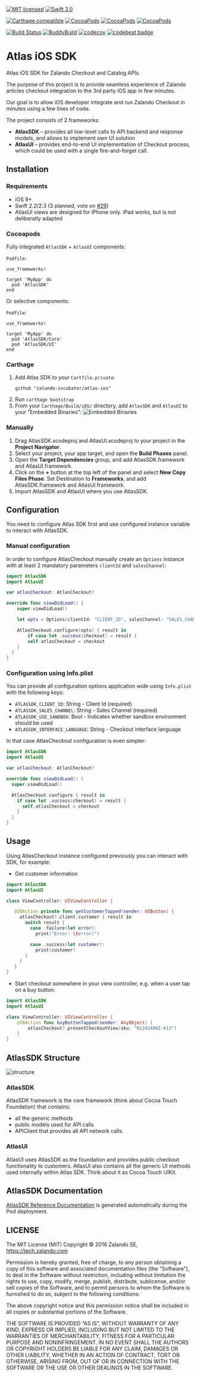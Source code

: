 [![MIT licensed](https://img.shields.io/badge/license-MIT-blue.svg)](https://raw.githubusercontent.com/zalando-incubator/atlas-ios/master/LICENSE)
[![Swift 3.0](https://img.shields.io/badge/Swift-3.0-orange.svg?maxAge=3600)]()

[![Carthage compatible](https://img.shields.io/badge/Carthage-compatible-4BC51D.svg?style=flat)](https://github.com/Carthage/Carthage)
[![CocoaPods](https://img.shields.io/cocoapods/v/AtlasSDK.svg?maxAge=3600)](http://cocoadocs.org/docsets/AtlasSDK)
[![CocoaPods](https://img.shields.io/cocoapods/p/AtlasSDK.svg?maxAge=3600)](http://cocoadocs.org/docsets/AtlasSDK)
[![CocoaPods](https://img.shields.io/cocoapods/at/AtlasSDK.svg?maxAge=3600)](http://cocoadocs.org/docsets/AtlasSDK)

[![Build Status](https://travis-ci.org/zalando-incubator/atlas-ios.svg?branch=master)](https://travis-ci.org/zalando-incubator/atlas-ios)
[![BuddyBuild](https://dashboard.buddybuild.com/api/statusImage?appID=57a305cb34a9450100595b71&branch=master&build=latest)](https://dashboard.buddybuild.com/apps/57a305cb34a9450100595b71/build/latest)
[![codecov](https://codecov.io/gh/zalando-incubator/atlas-ios/branch/master/graph/badge.svg)](https://codecov.io/gh/zalando-incubator/atlas-ios)
[![codebeat badge](https://codebeat.co/badges/85202868-c550-46c0-9423-f71467f0fabf)](https://codebeat.co/projects/github-com-zalando-incubator-atlas-ios)

# Atlas iOS SDK

Atlas iOS SDK for Zalando Checkout and Catalog APIs.

The purpose of this project is to provide seamless experience of Zalando
articles checkout integration to the 3rd party iOS app in few minutes.

Our goal is to allow iOS developer integrate and run Zalando Сheckout in
minutes using a few lines of code.

The project consists of 2 frameworks:

* __AtlasSDK__ – provides all low-level calls to API backend and response models,
and allows to implement own UI solution
* __AtlasUI__ – provides end-to-end UI implementation of Checkout process,
which could be used with a single fire-and-forget call.

## Installation

### Requirements

* iOS 9+
* Swift 2.2/2.3 (3 planned, vote on [#29](https://github.com/zalando-incubator/atlas-ios/issues/29))
* AtlasUI views are designed for iPhone only. iPad works, but is not deliberatly adapted

### Cocoapods

Fully integrated `AtlasSDK` + `AtlasUI` components:

`Podfile`:

```
use_frameworks!

target 'MyApp' do
  pod 'AtlasSDK'
end
```

Or selective components:

`Podfile`:

```
use_frameworks!

target 'MyApp' do
  pod 'AtlasSDK/Core'
  pod 'AtlasSDK/UI'
end
```

### Carthage

1. Add Atlas SDK to your `Cartfile.private`:
	```
	github "zalando-incubator/atlas-ios"
	```
1. Run `carthage bootstrap`
1. From your `Carthage/Build/iOS/` directory, add `AtlasSDK` and `AtlasUI` to your "Embedded Binaries":
![Embedded Binaries](https://raw.githubusercontent.com/zalando-incubator/atlas-ios/master/Documentation/carthage-embed.png)

### Manually
1. Drag AtlasSDK.xcodeproj and AtlasUI.xcodeproj to your project in the __Project Navigator__.
1. Select your project, your app target, and open the __Build Phases__ panel.
1. Open the __Target Dependencies__ group, and add AtlasSDK.framework and AtlasUI.framework.
1. Click on the __+__ button at the top left of the panel and select __New Copy Files Phase__. Set Destination to __Frameworks__, and add AtlasSDK.framework and AtlasUI.framework.
1. Import AtlasSDK and AtlasUI where you use AtlasSDK.

## Configuration

You need to configure Atlas SDK first and use configured instance variable to interact with AtlasSDK.

### Manual configuration

In order to configure AtlasCheckout manually create an `Options` instance with at least 2 mandatory parameters `clientId` and `salesChannel`:

```swift
import AtlasSDK
import AtlasUI

var atlasCheckout: AtlasCheckout?

override func viewDidLoad() {
	super.viewDidLoad()

	let opts = Options(clientId: "CLIENT_ID", salesChannel: "SALES_CHANNEL")

	AtlasCheckout.configure(opts) { result in
		if case let .success(checkout) = result {
    	self.atlasCheckout = checkout
    }
  }
}
```

### Configuration using Info.plist

You can provide all configuration options application wide using `Info.plist` with the following keys:
- `ATLASSDK_CLIENT_ID`: String - Client Id (required)
- `ATLASSDK_SALES_CHANNEL`: String - Sales Channel (required)
- `ATLASSDK_USE_SANDBOX`: Bool - Indicates whether sandbox environment should be used
- `ATLASSDK_INTERFACE_LANGUAGE`: String - Checkout interface language

In that case AtlasCheckout configuration is even simpler:

```swift
import AtlasSDK
import AtlasUI

var atlasCheckout: AtlasCheckout?

override func viewDidLoad() {
  super.viewDidLoad()

  AtlasCheckout.configure { result in
    if case let .success(checkout) = result {
      self.atlasCheckout = checkout
    }
  }
}
```

## Usage

Using AtlasCheckout instance configured previously you can interact with SDK, for example:

* Get customer information

 ```swift
 import AtlasSDK
 import AtlasUI

 class ViewController: UIViewController {

    @IBAction private func getCustomerTapped(sender: UIButton) {
      atlasCheckout?.client.customer { result in
        switch result {
          case .failure(let error):
            print("Error: \(error)")

          case .success(let customer):
            print(customer)
        }
      }
    }
 }
 ```

* Start checkout somewhere in your view controller, e.g. when a user tap on a buy button:

 ```swift
 import AtlasSDK
 import AtlasUI

 class ViewController: UIViewController {
	 @IBAction func buyButtonTapped(sender: AnyObject) {
		 atlasCheckout?.presentCheckoutView(sku: "N1242A0WI-K13")
	 } 
 }
 ```

## AtlasSDK Structure

![structure](https://raw.githubusercontent.com/zalando-incubator/atlas-ios/master/Documentation/AtlasSDK%20Structure.png)

### AtlasSDK

AtlasSDK framework is the core framework (think about Cocoa Touch Foundation) that contains:

* all the generic methods
* public models used for API calls
* APIClient that provides all API network calls.

### AtlasUI

AtlasUI uses AtlasSDK as the foundation and provides public checkout functionality to customers.
AtlasUI also contains all the generic UI methods used internally within Atlas SDK. Think about it as Cocoa Touch UIKit.

## AtlasSDK Documentation

[AtlasSDK Reference Documentation](http://cocoadocs.org/docsets/AtlasSDK) is generated automatically during the Pod deployment.

## LICENSE

The MIT License (MIT) Copyright © 2016 Zalando SE, https://tech.zalando.com

Permission is hereby granted, free of charge, to any person obtaining a copy of
this software and associated documentation files (the “Software”), to deal in
the Software without restriction, including without limitation the rights to
use, copy, modify, merge, publish, distribute, sublicense, and/or sell copies
of the Software, and to permit persons to whom the Software is furnished to do
so, subject to the following conditions:

The above copyright notice and this permission notice shall be included in all
copies or substantial portions of the Software.

THE SOFTWARE IS PROVIDED “AS IS”, WITHOUT WARRANTY OF ANY KIND, EXPRESS OR
IMPLIED, INCLUDING BUT NOT LIMITED TO THE WARRANTIES OF MERCHANTABILITY,
FITNESS FOR A PARTICULAR PURPOSE AND NONINFRINGEMENT. IN NO EVENT SHALL THE
AUTHORS OR COPYRIGHT HOLDERS BE LIABLE FOR ANY CLAIM, DAMAGES OR OTHER
LIABILITY, WHETHER IN AN ACTION OF CONTRACT, TORT OR OTHERWISE, ARISING FROM,
OUT OF OR IN CONNECTION WITH THE SOFTWARE OR THE USE OR OTHER DEALINGS IN THE
SOFTWARE.
